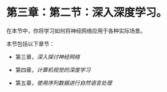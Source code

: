 # 第三章：第二节：深入深度学习。

在本节中，你将学习如何将神经网络应用于各种实际场景。

本节包括以下章节：

+   第三章，*深入探讨神经网络*

+   第四章，*计算机视觉的深度学习*

+   第五章，*使用序列数据进行自然语言处理*
